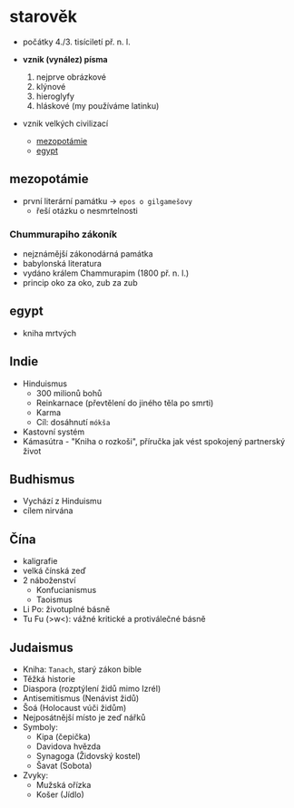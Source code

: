 # starověk
- počátky 4./3. tisíciletí př. n. l.

- **vznik (vynález) písma**
    1. nejprve obrázkové
    1. klýnové
    1. hieroglyfy
    1. hláskové (my používáme latinku)

- vznik velkých civilizací
    - [mezopotámie](#mezopotámie)
    - [egypt](#egypt)

## mezopotámie
- první literární památku -> <code>epos o gilgamešovy</code>
    - řeší otázku o nesmrtelnosti

### Chummurapiho zákoník
- nejznámější zákonodárná památka
- babylonská literatura
- vydáno králem Chammurapim (1800 př. n. l.)
- princip oko za oko, zub za zub

## egypt
- kniha mrtvých

## Indie
- Hinduismus
    - 300 milionů bohů
    - Reinkarnace (převtělení do jiného těla po smrti)
    - Karma
    - Cíl: dosáhnutí `mókša`
- Kastovní systém
- Kámasútra - "Kniha o rozkoši", příručka jak vést spokojený partnerský život

## Budhismus
- Vychází z Hinduismu
- cílem nirvána

## Čína
- kaligrafie
- velká čínská zeď
- 2 náboženství
    - Konfucianismus
    - Taoismus
- Li Po: životuplné básně
- Tu Fu (>w<): vážné kritické a protiválečné básně

## Judaismus
- Kniha: `Tanach`, starý zákon bible
- Těžká historie
- Diaspora (rozptýlení židů mimo Izrél)
- Antisemitismus (Nenávist židů)
- Šoá (Holocaust vúči židům)
- Nejposátnější místo je zeď nářků
- Symboly:
    - Kipa (čepička)
    - Davidova hvězda
    - Synagoga (Židovský kostel)
    - Šavat (Sobota)
- Zvyky:
    - Mužská ořízka
    - Košer (Jídlo)